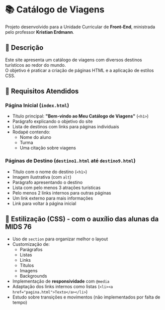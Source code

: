 # 📚 Catálogo de Viagens

Projeto desenvolvido para a Unidade Curricular de **Front-End**, ministrada pelo professor **Kristian Erdmann**.

## 📝 Descrição

Este site apresenta um catálogo de viagens com diversos destinos turísticos ao redor do mundo.  
O objetivo é praticar a criação de páginas HTML e a aplicação de estilos CSS.

## 🚀 Requisitos Atendidos

### Página Inicial (`index.html`)

- Título principal: **"Bem-vindo ao Meu Catálogo de Viagens"** (`<h1>`)
- Parágrafo explicando o objetivo do site
- Lista de destinos com links para páginas individuais
- Rodapé contendo:
  - Nome do aluno
  - Turma
  - Uma citação sobre viagens

### Páginas de Destino (`destino1.html` até `destino9.html`)

- Título com o nome do destino (`<h1>`)
- Imagem ilustrativa (com `alt`)
- Parágrafo apresentando o destino
- Lista com pelo menos 3 atrações turísticas
- Pelo menos 2 links internos para outras páginas
- Um link externo para mais informações
- Link para voltar à página inicial

## 🎨 Estilização (CSS) - com o auxílio das alunas da MIDS 76

- Uso de `section` para organizar melhor o layout
- Customização de:
  - Parágrafos
  - Listas
  - Links
  - Títulos
  - Imagens
  - Backgrounds
- Implementação de **responsividade** com `@media`
- Adaptação dos links internos como listas (`<li><a href="pagina.html">Texto</a></li>`)
- Estudo sobre transições e movimentos (não implementados por falta de tempo)
